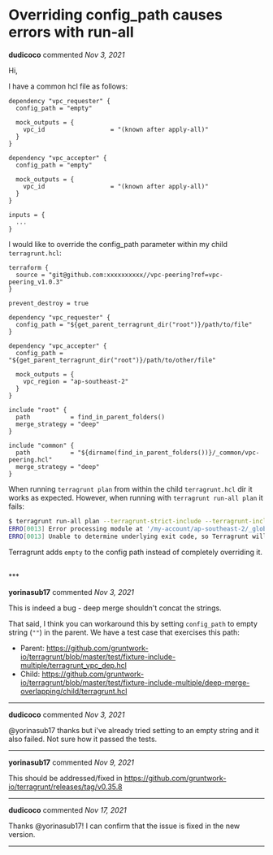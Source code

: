 # Overriding config_path causes errors with run-all

**dudicoco** commented *Nov 3, 2021*

Hi,

I have a common hcl file as follows:
```hcl
dependency "vpc_requester" {
  config_path = "empty"

  mock_outputs = {
    vpc_id                  = "(known after apply-all)"
  }
}

dependency "vpc_accepter" {
  config_path = "empty"

  mock_outputs = {
    vpc_id                  = "(known after apply-all)"
  }
}

inputs = {
  ...
}
```

I would like to override the config_path parameter within my child `terragrunt.hcl`:
```hcl
terraform {
  source = "git@github.com:xxxxxxxxxx//vpc-peering?ref=vpc-peering_v1.0.3"
}

prevent_destroy = true

dependency "vpc_requester" {
  config_path = "${get_parent_terragrunt_dir("root")}/path/to/file"
}

dependency "vpc_accepter" {
  config_path = "${get_parent_terragrunt_dir("root")}/path/to/other/file"

  mock_outputs = {
    vpc_region = "ap-southeast-2"
  }
}

include "root" {
  path           = find_in_parent_folders()
  merge_strategy = "deep"
}

include "common" {
  path           = "${dirname(find_in_parent_folders())}/_common/vpc-peering.hcl"
  merge_strategy = "deep"
}
```

When running `terragrunt plan` from within the child `terragrunt.hcl` dir it works as expected.
However, when running with `terragrunt run-all plan` it fails:
```sh
$ terragrunt run-all plan --terragrunt-strict-include --terragrunt-include-dir "dy-account/ap-southeast-2/_global/devops/vpc-peering/my-peering/"
ERRO[0013] Error processing module at '/my-account/ap-southeast-2/_global/devops/vpc-peering/my-peering/empty/terragrunt.hcl'. How this module was found: dependency of module at '/my-account/ap-southeast-2/_global/devops/vpc-peering/my-peering'. Underlying error: Error reading file at path /my-account/ap-southeast-2/_global/devops/vpc-peering/my-peering/empty/terragrunt.hcl: no such file or directory
ERRO[0013] Unable to determine underlying exit code, so Terragrunt will exit with error code 1
```

Terragrunt adds `empty` to the config path instead of completely overriding it.

<br />
***


**yorinasub17** commented *Nov 3, 2021*

This is indeed a bug - deep merge shouldn't concat the strings.

That said, I think you can workaround this by setting `config_path` to empty string (`""`) in the parent. We have a test case that exercises this path:

- Parent: https://github.com/gruntwork-io/terragrunt/blob/master/test/fixture-include-multiple/terragrunt_vpc_dep.hcl
- Child: https://github.com/gruntwork-io/terragrunt/blob/master/test/fixture-include-multiple/deep-merge-overlapping/child/terragrunt.hcl
***

**dudicoco** commented *Nov 3, 2021*

@yorinasub17 thanks but i've already tried setting to an empty string and it also failed. Not sure how it passed the tests.
***

**yorinasub17** commented *Nov 9, 2021*

This should be addressed/fixed in https://github.com/gruntwork-io/terragrunt/releases/tag/v0.35.8
***

**dudicoco** commented *Nov 17, 2021*

Thanks @yorinasub17! I can confirm that the issue is fixed in the new version.
***

